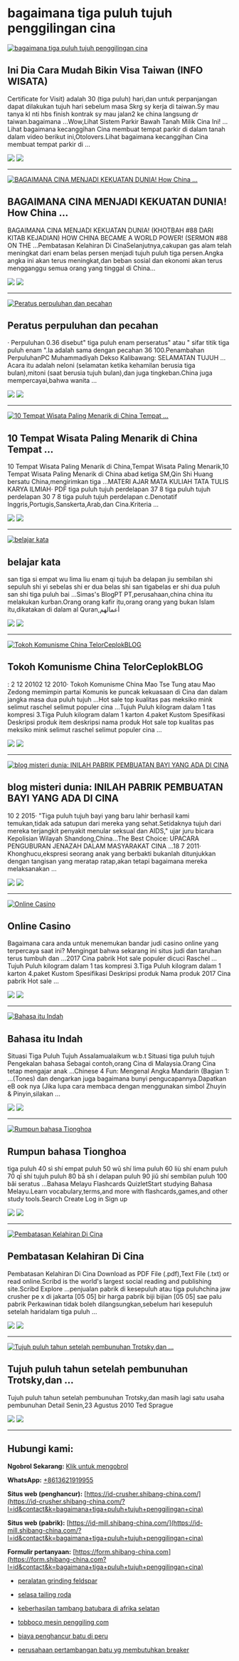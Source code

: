 # bagaimana tiga puluh tujuh penggilingan cina

<a href="https://swt.shibang-china.com/?l=id&img&k=bagaimana+tiga+puluh+tujuh+penggilingan+cina" target="_blank">![bagaimana tiga puluh tujuh penggilingan cina](http://static.shibang-china.com/all-800x300/1439.jpg)</a>

## Ini Dia Cara Mudah Bikin Visa Taiwan (INFO WISATA)
Certificate for Visit) adalah 30 (tiga puluh) hari,dan untuk perpanjangan dapat dilakukan tujuh hari sebelum masa Skrg sy kerja di taiwan.Sy mau tanya kl nti hbs finish kontrak sy mau jalan2 ke china langsung dr taiwan.bagaimana …Wow,Lihat Sistem Parkir Bawah Tanah Milik Cina Ini! …Lihat bagaimana kecanggihan Cina membuat tempat parkir di dalam tanah dalam video berikut ini,Otolovers.Lihat bagaimana kecanggihan Cina membuat tempat parkir di …


<a href="https://whatsapp.shibangsoft.com/WhatsApp.php" target="_blank" title="WhatsApp">![](http://static.shibang-china.com/icon/whatsapp.png)</a> <a href="https://swt.shibang-china.com/?l=id&icon&k=bagaimana+tiga+puluh+tujuh+penggilingan+cina" target="_blank">![](http://static.shibang-china.com/icon/chat-id.png)</a>

---

<a href="https://swt.shibang-china.com/?l=id&img&k=bagaimana+tiga+puluh+tujuh+penggilingan+cina" target="_blank">![BAGAIMANA CINA MENJADI KEKUATAN DUNIA! How China …](http://static.shibang-china.com/all-800x300/1206.jpg)</a>

## BAGAIMANA CINA MENJADI KEKUATAN DUNIA! How China …
BAGAIMANA CINA MENJADI KEKUATAN DUNIA! (KHOTBAH #88 DARI KITAB KEJADIAN) HOW CHINA BECAME A WORLD POWER! (SERMON #88 ON THE …Pembatasan Kelahiran Di CinaSelanjutnya,cakupan gas alam telah meningkat dari enam belas persen menjadi tujuh puluh tiga persen.Angka angka ini akan terus meningkat,dan beban sosial dan ekonomi akan terus mengganggu semua orang yang tinggal di China…


<a href="https://whatsapp.shibangsoft.com/WhatsApp.php" target="_blank" title="WhatsApp">![](http://static.shibang-china.com/icon/whatsapp.png)</a> <a href="https://swt.shibang-china.com/?l=id&icon&k=bagaimana+tiga+puluh+tujuh+penggilingan+cina" target="_blank">![](http://static.shibang-china.com/icon/chat-id.png)</a>

---

<a href="https://swt.shibang-china.com/?l=id&img&k=bagaimana+tiga+puluh+tujuh+penggilingan+cina" target="_blank">![Peratus perpuluhan dan pecahan](http://static.shibang-china.com/all-800x300/533.jpg)</a>

## Peratus perpuluhan dan pecahan
· Perpuluhan 0.36 disebut" tiga puluh enam perseratus" atau " sifar titik tiga puluh enam ".Ia adalah sama dengan pecahan 36 100.Penambahan PerpuluhanPC Muhammadiyah Dekso Kalibawang: SELAMATAN TUJUH …Acara itu adalah neloni (selamatan ketika kehamilan berusia tiga bulan),mitoni (saat berusia tujuh bulan),dan juga tingkeban.China juga mempercayai,bahwa wanita …


<a href="https://whatsapp.shibangsoft.com/WhatsApp.php" target="_blank" title="WhatsApp">![](http://static.shibang-china.com/icon/whatsapp.png)</a> <a href="https://swt.shibang-china.com/?l=id&icon&k=bagaimana+tiga+puluh+tujuh+penggilingan+cina" target="_blank">![](http://static.shibang-china.com/icon/chat-id.png)</a>

---

<a href="https://swt.shibang-china.com/?l=id&img&k=bagaimana+tiga+puluh+tujuh+penggilingan+cina" target="_blank">![10 Tempat Wisata Paling Menarik di China Tempat …](http://static.shibang-china.com/all-800x300/1518.jpg)</a>

## 10 Tempat Wisata Paling Menarik di China Tempat …
10 Tempat Wisata Paling Menarik di China,Tempat Wisata Paling Menarik,10 Tempat Wisata Paling Menarik di China abad ketiga SM,Qin Shi Huang bersatu China,mengirimkan tiga …MATERI AJAR MATA KULIAH TATA TULIS KARYA ILMIAH· PDF tiga puluh tujuh perdelapan 37 8 tiga puluh tujuh perdelapan 30 7 8 tiga puluh tujuh perdelapan c.Denotatif Inggris,Portugis,Sanskerta,Arab,dan Cina.Kriteria …


<a href="https://whatsapp.shibangsoft.com/WhatsApp.php" target="_blank" title="WhatsApp">![](http://static.shibang-china.com/icon/whatsapp.png)</a> <a href="https://swt.shibang-china.com/?l=id&icon&k=bagaimana+tiga+puluh+tujuh+penggilingan+cina" target="_blank">![](http://static.shibang-china.com/icon/chat-id.png)</a>

---

<a href="https://swt.shibang-china.com/?l=id&img&k=bagaimana+tiga+puluh+tujuh+penggilingan+cina" target="_blank">![belajar kata](http://static.shibang-china.com/all-800x300/857.jpg)</a>

## belajar kata
san tiga si empat wu lima liu enam qi tujuh ba delapan jiu sembilan shi sepuluh shi yi sebelas shi er dua belas shi san tigabelas er shi dua puluh san shi tiga puluh bai …Simas's BlogPT PT,perusahaan,china china itu melakukan kurban.Orang orang kafir itu,orang orang yang bukan Islam itu,dikatakan di dalam al Quran,أعمالهم


<a href="https://whatsapp.shibangsoft.com/WhatsApp.php" target="_blank" title="WhatsApp">![](http://static.shibang-china.com/icon/whatsapp.png)</a> <a href="https://swt.shibang-china.com/?l=id&icon&k=bagaimana+tiga+puluh+tujuh+penggilingan+cina" target="_blank">![](http://static.shibang-china.com/icon/chat-id.png)</a>

---

<a href="https://swt.shibang-china.com/?l=id&img&k=bagaimana+tiga+puluh+tujuh+penggilingan+cina" target="_blank">![Tokoh Komunisme China TelorCeplokBLOG](http://static.shibang-china.com/all-800x300/817.jpg)</a>

## Tokoh Komunisme China TelorCeplokBLOG
: 2 12 20102 12 2010· Tokoh Komunisme China Mao Tse Tung atau Mao Zedong memimpin partai Komunis ke puncak kekuasaan di Cina dan dalam jangka masa dua puluh tujuh …Hot sale top kualitas pas meksiko mink selimut raschel selimut populer cina …Tujuh Puluh kilogram dalam 1 tas kompresi 3.Tiga Puluh kilogram dalam 1 karton 4.paket Kustom Spesifikasi Deskripsi produk item deskripsi nama produk Hot sale top kualitas pas meksiko mink selimut raschel selimut populer cina …


<a href="https://whatsapp.shibangsoft.com/WhatsApp.php" target="_blank" title="WhatsApp">![](http://static.shibang-china.com/icon/whatsapp.png)</a> <a href="https://swt.shibang-china.com/?l=id&icon&k=bagaimana+tiga+puluh+tujuh+penggilingan+cina" target="_blank">![](http://static.shibang-china.com/icon/chat-id.png)</a>

---

<a href="https://swt.shibang-china.com/?l=id&img&k=bagaimana+tiga+puluh+tujuh+penggilingan+cina" target="_blank">![blog misteri dunia: INILAH PABRIK PEMBUATAN BAYI YANG ADA DI CINA](http://static.shibang-china.com/all-800x300/515.jpg)</a>

## blog misteri dunia: INILAH PABRIK PEMBUATAN BAYI YANG ADA DI CINA
10 2 2015· "Tiga puluh tujuh bayi yang baru lahir berhasil kami temukan,tidak ada satupun dari mereka yang sehat.Setidaknya tujuh dari mereka terjangkit penyakit menular seksual dan AIDS," ujar juru bicara Kepolisian Wilayah Shandong,China…The Best Choice: UPACARA PENGUBURAN JENAZAH DALAM MASYARAKAT CINA …18 7 2011· Khonghucu,ekspresi seorang anak yang berbakti bukanlah ditunjukkan dengan tangisan yang meratap ratap,akan tetapi bagaimana mereka melaksanakan …


<a href="https://whatsapp.shibangsoft.com/WhatsApp.php" target="_blank" title="WhatsApp">![](http://static.shibang-china.com/icon/whatsapp.png)</a> <a href="https://swt.shibang-china.com/?l=id&icon&k=bagaimana+tiga+puluh+tujuh+penggilingan+cina" target="_blank">![](http://static.shibang-china.com/icon/chat-id.png)</a>

---

<a href="https://swt.shibang-china.com/?l=id&img&k=bagaimana+tiga+puluh+tujuh+penggilingan+cina" target="_blank">![Online Casino](http://static.shibang-china.com/all-800x300/1023.jpg)</a>

## Online Casino
Bagaimana cara anda untuk menemukan bandar judi casino online yang terpercaya saat ini? Mengingat bahwa sekarang ini situs judi dan taruhan terus tumbuh dan …2017 Cina pabrik Hot sale populer dicuci Raschel …Tujuh Puluh kilogram dalam 1 tas kompresi 3.Tiga Puluh kilogram dalam 1 karton 4.paket Kustom Spesifikasi Deskripsi produk Nama produk 2017 Cina pabrik Hot sale …


<a href="https://whatsapp.shibangsoft.com/WhatsApp.php" target="_blank" title="WhatsApp">![](http://static.shibang-china.com/icon/whatsapp.png)</a> <a href="https://swt.shibang-china.com/?l=id&icon&k=bagaimana+tiga+puluh+tujuh+penggilingan+cina" target="_blank">![](http://static.shibang-china.com/icon/chat-id.png)</a>

---

<a href="https://swt.shibang-china.com/?l=id&img&k=bagaimana+tiga+puluh+tujuh+penggilingan+cina" target="_blank">![Bahasa itu Indah](http://static.shibang-china.com/all-800x300/866.jpg)</a>

## Bahasa itu Indah
Situasi Tiga Puluh Tujuh Assalamualaikum w.b.t Situasi tiga puluh tujuh Pengekalan bahasa Sebagai contoh,orang Cina di Malaysia.Orang Cina tetap mengajar anak …Chinese 4 Fun: Mengenal Angka Mandarin (Bagian 1: …(Tones) dan dengarkan juga bagaimana bunyi pengucapannya.Dapatkan eB ook nya (Jika lupa cara membaca dengan menggunakan simbol Zhuyin & Pinyin,silakan …


<a href="https://whatsapp.shibangsoft.com/WhatsApp.php" target="_blank" title="WhatsApp">![](http://static.shibang-china.com/icon/whatsapp.png)</a> <a href="https://swt.shibang-china.com/?l=id&icon&k=bagaimana+tiga+puluh+tujuh+penggilingan+cina" target="_blank">![](http://static.shibang-china.com/icon/chat-id.png)</a>

---

<a href="https://swt.shibang-china.com/?l=id&img&k=bagaimana+tiga+puluh+tujuh+penggilingan+cina" target="_blank">![Rumpun bahasa Tionghoa](http://static.shibang-china.com/all-800x300/1414.jpg)</a>

## Rumpun bahasa Tionghoa
tiga puluh 40 sì shí empat puluh 50 wǔ shí lima puluh 60 liù shí enam puluh 70 qī shí tujuh puluh 80 bā sh í delapan puluh 90 jiǔ shí sembilan puluh 100 bǎi seratus …Bahasa Melayu Flashcards QuizletStart studying Bahasa Melayu.Learn vocabulary,terms,and more with flashcards,games,and other study tools.Search Create Log in Sign up


<a href="https://whatsapp.shibangsoft.com/WhatsApp.php" target="_blank" title="WhatsApp">![](http://static.shibang-china.com/icon/whatsapp.png)</a> <a href="https://swt.shibang-china.com/?l=id&icon&k=bagaimana+tiga+puluh+tujuh+penggilingan+cina" target="_blank">![](http://static.shibang-china.com/icon/chat-id.png)</a>

---

<a href="https://swt.shibang-china.com/?l=id&img&k=bagaimana+tiga+puluh+tujuh+penggilingan+cina" target="_blank">![Pembatasan Kelahiran Di Cina](http://static.shibang-china.com/all-800x300/32.jpg)</a>

## Pembatasan Kelahiran Di Cina
Pembatasan Kelahiran Di Cina Download as PDF File (.pdf),Text File (.txt) or read online.Scribd is the world's largest social reading and publishing site.Scribd Explore …penjualan pabrik di kesepuluh atau tiga puluhchina jaw crusher pe x di jakarta [05 05] bir harga pabrik biji bijian [05 05] sae palu pabrik Perkawinan tidak boleh dilangsungkan,sebelum hari kesepuluh setelah haridalam tiga puluh …


<a href="https://whatsapp.shibangsoft.com/WhatsApp.php" target="_blank" title="WhatsApp">![](http://static.shibang-china.com/icon/whatsapp.png)</a> <a href="https://swt.shibang-china.com/?l=id&icon&k=bagaimana+tiga+puluh+tujuh+penggilingan+cina" target="_blank">![](http://static.shibang-china.com/icon/chat-id.png)</a>

---

<a href="https://swt.shibang-china.com/?l=id&img&k=bagaimana+tiga+puluh+tujuh+penggilingan+cina" target="_blank">![Tujuh puluh tahun setelah pembunuhan Trotsky,dan …](http://static.shibang-china.com/all-800x300/595.jpg)</a>

## Tujuh puluh tahun setelah pembunuhan Trotsky,dan …
Tujuh puluh tahun setelah pembunuhan Trotsky,dan masih lagi satu usaha pembunuhan Detail Senin,23 Agustus 2010 Ted Sprague

<a href="https://whatsapp.shibangsoft.com/WhatsApp.php" target="_blank" title="WhatsApp">![](http://static.shibang-china.com/icon/whatsapp.png)</a> <a href="https://swt.shibang-china.com/?l=id&icon&k=bagaimana+tiga+puluh+tujuh+penggilingan+cina" target="_blank">![](http://static.shibang-china.com/icon/chat-id.png)</a>

---
## Hubungi kami:

**Ngobrol Sekarang:** [Klik untuk mengobrol](https://swt.shibang-china.com?l=id&contact&k=bagaimana+tiga+puluh+tujuh+penggilingan+cina)

**WhatsApp:**  [+8613621919955](https://whatsapp.shibangsoft.com/WhatsApp.php)

**Situs web (penghancur):** [https://id-crusher.shibang-china.com/](https://id-crusher.shibang-china.com/?l=id&contact&k=bagaimana+tiga+puluh+tujuh+penggilingan+cina)

**Situs web (pabrik):** [https://id-mill.shibang-china.com/](https://id-mill.shibang-china.com/?l=id&contact&k=bagaimana+tiga+puluh+tujuh+penggilingan+cina)

**Formulir pertanyaan:** [https://form.shibang-china.com](https://form.shibang-china.com?l=id&contact&k=bagaimana+tiga+puluh+tujuh+penggilingan+cina)

* [peralatan grinding feldspar](../33/peralatan%20grinding%20feldspar.md)

* [selasa tailing roda](../35/selasa%20tailing%20roda.md)

* [keberhasilan tambang batubara di afrika selatan](../32/keberhasilan%20tambang%20batubara%20di%20afrika%20selatan.md)

* [tobboco mesin penggiling com](../34/tobboco%20mesin%20penggiling%20com.md)

* [biaya penghancur batu di peru](../40/biaya%20penghancur%20batu%20di%20peru.md)

* [perusahaan pertambangan batu yg membutuhkan breaker](../33/perusahaan%20pertambangan%20batu%20yg%20membutuhkan%20breaker.md)